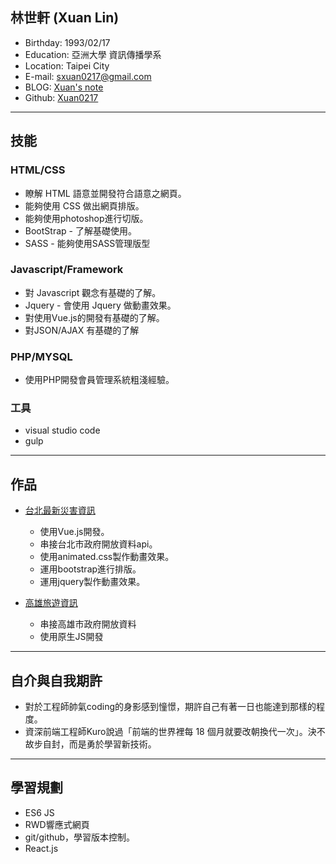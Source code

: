 ## 林世軒 (Xuan Lin)

* Birthday: 1993/02/17
* Education: 亞洲大學 資訊傳播學系
* Location: Taipei City
* E-mail: sxuan0217@gmail.com
* BLOG: <a href="https://sxuan0217.github.io/aPersonalBlog/" target="_blank">Xuan's note</a>
* Github: <a href="https://github.com/sxuan0217" target="_blank">Xuan0217</a>

<hr>

## 技能

### HTML/CSS

* 瞭解 HTML 語意並開發符合語意之網頁。
* 能夠使用 CSS 做出網頁排版。
* 能夠使用photoshop進行切版。
* BootStrap - 了解基礎使用。
* SASS - 能夠使用SASS管理版型

### Javascript/Framework

* 對 Javascript 觀念有基礎的了解。
* Jquery - 會使用 Jquery 做動畫效果。
* 對使用Vue.js的開發有基礎的了解。
* 對JSON/AJAX 有基礎的了解

### PHP/MYSQL

* 使用PHP開發會員管理系統粗淺經驗。

### 工具

* visual studio code
* gulp

<hr>

## 作品

* <a href="https://sxuan0217.github.io/TaipeiDisasterData/" target="_blank">台北最新災害資訊</a> 		   
   * 使用Vue.js開發。
   * 串接台北市政府開放資料api。
   * 使用animated.css製作動畫效果。
   * 運用bootstrap進行排版。
   * 運用jquery製作動畫效果。
 
* <a href="https://sxuan0217.github.io/KaohsiungTravel0710/" target="_blank">高雄旅遊資訊</a> 		   
   * 串接高雄市政府開放資料
   * 使用原生JS開發
 	   
<hr>
 
## 自介與自我期許

* 對於工程師帥氣coding的身影感到憧憬，期許自己有著一日也能達到那樣的程度。
* 資深前端工程師Kuro說過「前端的世界裡每 18 個月就要改朝換代一次」。決不故步自封，而是勇於學習新技術。

<hr>

## 學習規劃

* ES6 JS
* RWD響應式網頁
* git/github，學習版本控制。
* React.js
